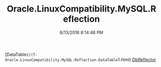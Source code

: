 ﻿---
title: Oracle.LinuxCompatibility.MySQL.Reflection
date: 6/13/2016 8:14:46 PM
---

[DataTable`1](T-Oracle.LinuxCompatibility.MySQL.Reflection.DataTable`1.html)
[DbReflector](T-Oracle.LinuxCompatibility.MySQL.Reflection.DbReflector.html)
